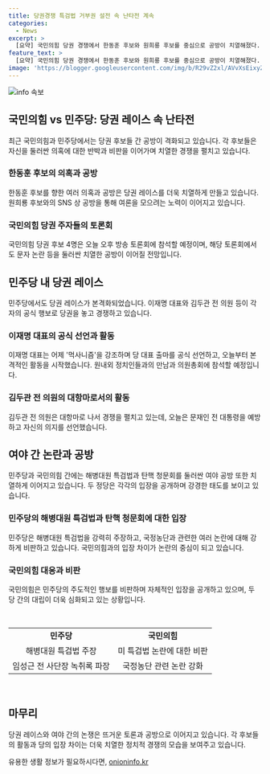 ```yaml
---
title: 당권경쟁 특검법 거부권 설전 속 난타전 계속
categories:
  - News
excerpt: >
  [요약] 국민의힘 당권 경쟁에서 한동훈 후보와 원희룡 후보를 중심으로 공방이 치열해졌다. 또한, 민주당도 당권 레이스가 시작되며, 해병대원 특검법과 탄핵 청문회를 둘러싼 여야 간의 공방도 치열하게 전개 중이다. 관련 소식을 전하며 각 정당의 주요 활동과 논란에 대한 발언 등이 소개되었다. 요약문 출처: 연합뉴스
feature_text: >
  [요약] 국민의힘 당권 경쟁에서 한동훈 후보와 원희룡 후보를 중심으로 공방이 치열해졌다. 또한, 민주당도 당권 레이스가 시작되며, 해병대원 특검법과 탄핵 청문회를 둘러싼 여야 간의 공방도 치열하게 전개 중이다. 관련 소식을 전하며 각 정당의 주요 활동과 논란에 대한 발언 등이 소개되었다. 요약문 출처: 연합뉴스
image: 'https://blogger.googleusercontent.com/img/b/R29vZ2xl/AVvXsEixyZcFfHzMRdzZMjFBmAUKJYCLCGyLL1o632UiGVXcaFdKo_bkvkuCioo0uUKlGfBVcT3P84aROyZIXSBEx3Aw5nCQ3pTgDom1WDC4m8eifvWiAmWEEVb4x6G_l8C0QH225ldMjyaFvpxGEBGNO37VmDTDMHGhJPq73UglMfDca1-0aw/s1600/blogspot.png'
---
```


<p><img src="https://blogger.googleusercontent.com/img/b/R29vZ2xl/AVvXsEixyZcFfHzMRdzZMjFBmAUKJYCLCGyLL1o632UiGVXcaFdKo_bkvkuCioo0uUKlGfBVcT3P84aROyZIXSBEx3Aw5nCQ3pTgDom1WDC4m8eifvWiAmWEEVb4x6G_l8C0QH225ldMjyaFvpxGEBGNO37VmDTDMHGhJPq73UglMfDca1-0aw/s1600/blogspot.png" alt="info 속보" /></p>

<h2 data-ke-size="size26">국민의힘 vs 민주당: 당권 레이스 속 난타전</h2>

<p data-ke-size="size16">최근 국민의힘과 민주당에서는 당권 후보들 간 공방이 격화되고 있습니다. 각 후보들은 자신을 둘러싼 의혹에 대한 반박과 비판을 이어가며 치열한 경쟁을 펼치고 있습니다.</p>

<h3>한동훈 후보의 의혹과 공방</h3>

<p data-ke-size="size16">한동훈 후보를 향한 여러 의혹과 공방은 당권 레이스를 더욱 치열하게 만들고 있습니다. 원희룡 후보와의 SNS 상 공방을 통해 여론을 모으려는 노력이 이어지고 있습니다.</p>

<h3>국민의힘 당권 주자들의 토론회</h3>

<p data-ke-size="size16">국민의힘 당권 후보 4명은 오늘 오후 방송 토론회에 참석할 예정이며, 해당 토론회에서도 문자 논란 등을 둘러싼 치열한 공방이 이어질 전망입니다.</p>

<h2 data-ke-size="size26">민주당 내 당권 레이스</h2>

<p data-ke-size="size16">민주당에서도 당권 레이스가 본격화되었습니다. 이재명 대표와 김두관 전 의원 등이 각자의 공식 행보로 당권을 놓고 경쟁하고 있습니다.</p>

<h3>이재명 대표의 공식 선언과 활동</h3>

<p data-ke-size="size16">이재명 대표는 어제 '먹사니즘'을 강조하며 당 대표 출마를 공식 선언하고, 오늘부터 본격적인 활동을 시작했습니다. 원내외 정치인들과의 만남과 의원총회에 참석할 예정입니다.</p>

<h3>김두관 전 의원의 대항마로서의 활동</h3>

<p data-ke-size="size16">김두관 전 의원은 대항마로 나서 경쟁을 펼치고 있는데, 오늘은 문재인 전 대통령을 예방하고 자신의 의지를 선언했습니다.</p>

<h2 data-ke-size="size26">여야 간 논란과 공방</h2>

<p data-ke-size="size16">민주당과 국민의힘 간에는 해병대원 특검법과 탄핵 청문회를 둘러싼 여야 공방 또한 치열하게 이어지고 있습니다. 두 정당은 각각의 입장을 공개하며 강경한 태도를 보이고 있습니다.</p>

<h3>민주당의 해병대원 특검법과 탄핵 청문회에 대한 입장</h3>

<p data-ke-size="size16">민주당은 해병대원 특검법을 강력히 주장하고, 국정농단과 관련한 여러 논란에 대해 강하게 비판하고 있습니다. 국민의힘과의 입장 차이가 논란의 중심이 되고 있습니다.</p>

<h3>국민의힘 대응과 비판</h3>

<p data-ke-size="size16">국민의힘은 민주당의 주도적인 행보를 비판하며 자체적인 입장을 공개하고 있으며, 두 당 간의 대립이 더욱 심화되고 있는 상황입니다.</p>

<p data-ke-size="size16">&nbsp;</p>

<table>
<tbody>
<tr>
<td style="text-align: center; height: 17px;"><b>민주당</b></td>
<td style="text-align: center; height: 17px;"><b>국민의힘</b></td>
</tr>
<tr>
<td style="text-align: center; height: 17px;">해병대원 특검법 주장</td>
<td style="text-align: center; height: 17px;">미 특검법 논란에 대한 비판</td>
</tr>
<tr>
<td style="text-align: center; height: 17px;">임성근 전 사단장 녹취록 파장</td>
<td style="text-align: center; height: 17px;">국정농단 관련 논란 강화</td>
</tr>
</tbody>
</table>

<p data-ke-size="size16">&nbsp;</p>

<h2 data-ke-size="size26">마무리</h2>

<p data-ke-size="size16">당권 레이스와 여야 간의 논쟁은 뜨거운 토론과 공방으로 이어지고 있습니다. 각 후보들의 활동과 당의 입장 차이는 더욱 치열한 정치적 경쟁의 모습을 보여주고 있습니다.</p>
유용한 생활 정보가 필요하시다면, <a href="https://onioninfo.kr" rel="dofollow">onioninfo.kr</a>


